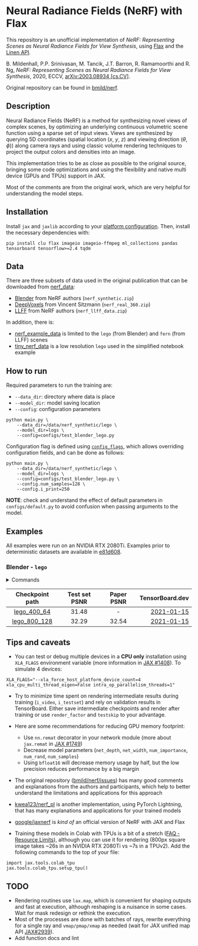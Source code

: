 # Neural Radiance Fields (NeRF) with Flax

This repository is an unofficial implementation of *NeRF: Representing Scenes as Neural Radiance Fields for View Synthesis*, using [Flax](https://github.com/google/flax) and the [Linen API](https://github.com/google/flax/tree/master/flax/linen).

B. Mildenhall, P.P. Srinivasan, M. Tancik, J.T. Barron, R. Ramamoorthi and R. Ng, *NeRF: Representing Scenes as Neural Radiance Fields for View Synthesis*, 2020, ECCV, [arXiv:2003.08934 [cs.CV]](https://arxiv.org/abs/2003.08934).

Original repository can be found in [bmild/nerf](https://github.com/bmild/nerf).

## Description

Neural Radiance Fields (NeRF) is a method for synthesizing novel views of complex scenes, by optimizing an underlying continuous volumetric scene function using a sparse set of input views. Views are synthesized by querying 5D coordinates (spatial location (*x*, *y*, *z*) and viewing direction (*θ*, *ϕ*)) along camera rays and using classic volume rendering techniques to project the output colors and densities into an image.

This implementation tries to be as close as possible to the original source, bringing some code optimizations and using the flexibility and native multi device (GPUs and TPUs) support in JAX.

Most of the comments are from the original work, which are very helpful for understanding the model steps.

## Installation

Install `jax` and `jaxlib` according to your [platform configuration](https://github.com/google/jax#installation). Then, install the necessary dependencies with:

```
pip install clu flax imageio imageio-ffmpeg ml_collections pandas tensorboard tensorflow>=2.4 tqdm
```

## Data

There are three subsets of data used in the original publication that can be downloaded from [nerf_data](https://drive.google.com/drive/folders/128yBriW1IG_3NJ5Rp7APSTZsJqdJdfc1):
- [Blender](https://drive.google.com/drive/folders/1JDdLGDruGNXWnM1eqY1FNL9PlStjaKWi) from NeRF authors (`nerf_synthetic.zip`)
- [DeepVoxels](https://drive.google.com/open?id=1lUvJWB6oFtT8EQ_NzBrXnmi25BufxRfl) from Vincent Sitzmann (`nerf_real_360.zip`)
- [LLFF](https://drive.google.com/drive/folders/14boI-o5hGO9srnWaaogTU5_ji7wkX2S7) from NeRF authors (`nerf_llff_data.zip`)

In addition, there is:
- [nerf_example_data](https://drive.google.com/open?id=1xzockqgkO-H3RCGfkZvIZNjOnk3l7AcT) is limited to the `lego` (from Blender) and `fern` (from LLFF) scenes
- [tiny_nerf_data](https://people.eecs.berkeley.edu/~bmild/nerf/tiny_nerf_data.npz) is a low resolution `lego` used in the simplified notebook example

## How to run

Required parameters to run the training are:
- `--data_dir`: directory where data is place
- `--model_dir`: model saving location
- `--config`: configuration parameters

```
python main.py \
    --data_dir=/data/nerf_synthetic/lego \
    --model_dir=logs \
    --config=configs/test_blender_lego.py
```

Configuration flag is defined using [`config_flags`](https://github.com/google/ml_collections/tree/master#config-flags), which allows overriding configuration fields, and can be done as follows:

```
python main.py \
    --data_dir=/data/nerf_synthetic/lego \
    --model_dir=logs \
    --config=configs/test_blender_lego.py \
    --config.num_samples=128 \
    --config.i_print=250
```

__NOTE__: check and understand the effect of default parameters in `configs/default.py` to avoid confusion when passing arguments to the model.

## Examples

All examples were run on an NVIDIA RTX 2080Ti. Examples prior to deterministic datasets are available in [e81d608](https://github.com/myagues/flax_nerf/tree/e81d608128d92c8d15fd17c21834a5e47c185359).

### Blender - `lego`

<details>
    <summary>Commands</summary>

```
python main.py \
    --data_dir=/data/nerf_synthetic \
    --model_dir=logs_lego_64 \
    --config=configs/test_blender_lego.py \
    --config.batching=True \
    --config.i_img=10000 \
    --config.i_weights=10000

python render.py \
    --data_dir=/data/nerf_synthetic \
    --model_dir=logs_lego_64 \
    --config=configs/test_blender_lego.py \
    --config.render_factor=1 \
    --config.testskip=0 \
    --render_video_set=test
```

```
python main.py \
    --data_dir=/data/nerf_synthetic \
    --model_dir=logs_lego_128 \
    --config=configs/paper_blender_lego.py \
    --config.batching=True \
    --config.i_img=10000 \
    --config.i_weights=10000

python render.py \
    --data_dir=/data/nerf_synthetic \
    --model_dir=logs_lego_128 \
    --config=configs/paper_blender_lego.py \
    --config.render_factor=1 \
    --config.testskip=0 \
    --render_video_set=test
```
</details>

Checkpoint path | Test set PSNR | Paper PSNR | TensorBoard.dev
:---------------: | :-------------: |  :-------------: | ---------------:
[lego_400_64](https://drive.google.com/drive/folders/1d4bseKj_lBzhszqrY46402xUPxJ0rNyB?usp=sharing) | 31.48 | - | [2021-01-15](https://tensorboard.dev/experiment/kw5Sqp64S5akhnpku3LgAQ)
[lego_800_128](https://drive.google.com/drive/folders/1AJ3h2k9cXUZdKz7In1U7MW8cDVzU-dbM?usp=sharing) | 32.29 | 32.54 | [2021-01-15](https://tensorboard.dev/experiment/kw5Sqp64S5akhnpku3LgAQ)

## Tips and caveats

- You can test or debug multiple devices in a **CPU only** installation using `XLA_FLAGS` environment variable (more information in [JAX #1408](https://github.com/google/jax/issues/1408)). To simulate 4 devices:

```
XLA_FLAGS="--xla_force_host_platform_device_count=4 xla_cpu_multi_thread_eigen=False intra_op_parallelism_threads=1"
```

- Try to minimize time spent on rendering intermediate results during training (`i_video`, `i_testset`) and rely on validation results in TensorBoard. Either save intermediate checkpoints and render after training or use `render_factor` and `testskip` to your advantage.

- Here are some recommendations for reducing GPU memory footprint:
    - Use `nn.remat` decorator in your network module (more about `jax.remat` in [JAX #1749](https://github.com/google/jax/pull/1749))
    - Decrease model parameters (`net_depth`, `net_width`, `num_importance`, `num_rand`, `num_samples`)
    - Using `bfloat16` will decrease memory usage by half, but the low precision reduces performance by a big margin

- The original repository ([bmild/nerf/issues](https://github.com/bmild/nerf/issues)) has many good comments and explanations from the authors and participants, which help to better understand the limitations and applications for this approach

- [kwea123/nerf_pl](https://github.com/kwea123/nerf_pl) is another implementation, using PyTorch Lightning, that has many explanations and applications for your trained models

- [google/jaxnerf](https://github.com/google-research/google-research/tree/master/jaxnerf) is _kind of_ an official version of NeRF with JAX and Flax

- Training these models in Colab with TPUs is a bit of a stretch ([FAQ - Resource Limits](https://research.google.com/colaboratory/faq.html#resource-limits)), although you can use it for rendering (800px square image takes ~26s in an NVIDIA RTX 2080Ti vs ~7s in a TPUv2). Add the following commands to the top of your file:

```
import jax.tools.colab_tpu
jax.tools.colab_tpu.setup_tpu()
```

## TODO

- Rendering routines use `lax.map`, which is convenient for shaping outputs and fast at execution, although reshaping is a nuisance in some cases. Wait for mask redesign or rethink the execution.
- Most of the processes are done with batches of rays, rewrite everything for a single ray and `vmap/pmap/xmap` as needed (wait for JAX unified map API [JAX#2939](https://github.com/google/jax/issues/2939)).
- Add function docs and lint
